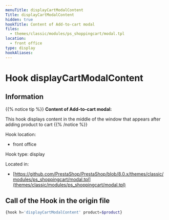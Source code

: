 ```yaml
---
menuTitle: displayCartModalContent
Title: displayCartModalContent
hidden: true
hookTitle: Content of Add-to-cart modal
files:
  - themes/classic/modules/ps_shoppingcart/modal.tpl
location:
  - front office
type: display
hookAliases:
---
```


# Hook displayCartModalContent

## Information

{{% notice tip %}}
**Content of Add-to-cart modal:** 

This hook displays content in the middle of the window that appears after adding product to cart
{{% /notice %}}

Hook location:
  - front office

Hook type: display

Located in: 
  - [https://github.com/PrestaShop/PrestaShop/blob/8.0.x/themes/classic/modules/ps_shoppingcart/modal.tpl](themes/classic/modules/ps_shoppingcart/modal.tpl)

## Call of the Hook in the origin file

```php
{hook h='displayCartModalContent' product=$product}
```